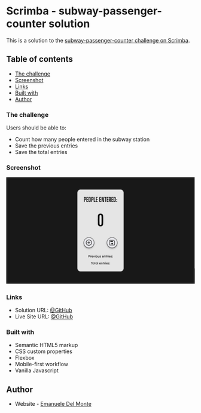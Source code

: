 # Scrimba - subway-passenger-counter solution

This is a solution to the [subway-passenger-counter challenge on Scrimba](https://scrimba.com/learn/learnjavascript/).

## Table of contents

- [The challenge](#the-challenge)
- [Screenshot](#screenshot)
- [Links](#links)
- [Built with](#built-with)
- [Author](#author)

### The challenge

Users should be able to:

- Count how many people entered in the subway station
- Save the previous entries
- Save the total entries

### Screenshot

![screenshot](./screenshots/screenshot.png)

### Links

- Solution URL: [@GitHub](https://github.com/xdelmo/subway-passenger-counter)
- Live Site URL: [@GitHub](https://htmlpreview.github.io/?https://github.com/xdelmo/subway-passenger-counter/blob/master/index.html)

### Built with

- Semantic HTML5 markup
- CSS custom properties
- Flexbox
- Mobile-first workflow
- Vanilla Javascript

## Author

- Website - [Emanuele Del Monte](https://www.emanueledelmonte.it)
